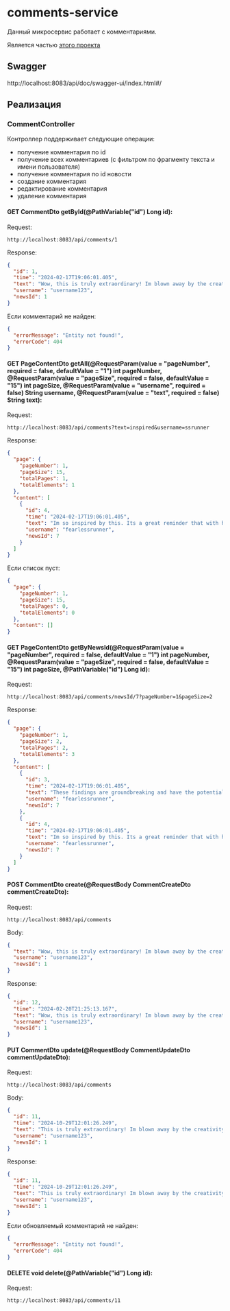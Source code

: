 # comments-service

Данный микросервис работает с комментариями.

Является частью [этого проекта](https://github.com/vitmvit/core-service/tree/dev)

## Swagger

http://localhost:8083/api/doc/swagger-ui/index.html#/

## Реализация

### CommentController

Контроллер поддерживает следующие операции:

- получение комментария по id
- получение всех комментариев (с фильтром по фрагменту текста и имени пользователя)
- получение комментария по id новости
- создание комментария
- редактирование комментария
- удаление комментария

#### GET CommentDto getById(@PathVariable("id") Long id):

Request:

```http request
http://localhost:8083/api/comments/1
```

Response:

```json
{
  "id": 1,
  "time": "2024-02-17T19:06:01.405",
  "text": "Wow, this is truly extraordinary! Im blown away by the creativity and talent showcased here.",
  "username": "username123",
  "newsId": 1
}
```

Если комментарий не найден:

```json
{
  "errorMessage": "Entity not found!",
  "errorCode": 404
}
```

#### GET PageContentDto<CommentDto> getAll(@RequestParam(value = "pageNumber", required = false, defaultValue = "1") int pageNumber, @RequestParam(value = "pageSize", required = false, defaultValue = "15") int pageSize, @RequestParam(value = "username", required = false) String username, @RequestParam(value = "text", required = false) String text):

Request:

```http request
http://localhost:8083/api/comments?text=inspired&username=ssrunner
```

Response:

```json
{
  "page": {
    "pageNumber": 1,
    "pageSize": 15,
    "totalPages": 1,
    "totalElements": 1
  },
  "content": [
    {
      "id": 4,
      "time": "2024-02-17T19:06:01.405",
      "text": "Im so inspired by this. Its a great reminder that with hard work and determination, anything is possible!",
      "username": "fearlessrunner",
      "newsId": 7
    }
  ]
}
```

Если список пуст:

```json
{
  "page": {
    "pageNumber": 1,
    "pageSize": 15,
    "totalPages": 0,
    "totalElements": 0
  },
  "content": []
}
```

#### GET PageContentDto<CommentDto> getByNewsId(@RequestParam(value = "pageNumber", required = false, defaultValue = "1") int pageNumber, @RequestParam(value = "pageSize", required = false, defaultValue = "15") int pageSize, @PathVariable("id") Long id):

Request:

```http request
http://localhost:8083/api/comments/newsId/7?pageNumber=1&pageSize=2
```

Response:

```json
{
  "page": {
    "pageNumber": 1,
    "pageSize": 2,
    "totalPages": 2,
    "totalElements": 3
  },
  "content": [
    {
      "id": 3,
      "time": "2024-02-17T19:06:01.405",
      "text": "These findings are groundbreaking and have the potential to change the way we think about the world. Impressive work!",
      "username": "fearlessrunner",
      "newsId": 7
    },
    {
      "id": 4,
      "time": "2024-02-17T19:06:01.405",
      "text": "Im so inspired by this. Its a great reminder that with hard work and determination, anything is possible!",
      "username": "fearlessrunner",
      "newsId": 7
    }
  ]
}
```

#### POST CommentDto create(@RequestBody CommentCreateDto commentCreateDto):

Request:

```http request
http://localhost:8083/api/comments
```

Body:

```json
{
  "text": "Wow, this is truly extraordinary! Im blown away by the creativity and talent showcased here.",
  "username": "username123",
  "newsId": 1
}
```

Response:

```json
{
  "id": 12,
  "time": "2024-02-20T21:25:13.167",
  "text": "Wow, this is truly extraordinary! Im blown away by the creativity and talent showcased here.",
  "username": "username123",
  "newsId": 1
}
```

#### PUT CommentDto update(@RequestBody CommentUpdateDto commentUpdateDto):

Request:

```http request
http://localhost:8083/api/comments
```

Body:

```json
{
  "id": 11,
  "time": "2024-10-29T12:01:26.249",
  "text": "This is truly extraordinary! Im blown away by the creativity and talent showcased here.",
  "username": "username123",
  "newsId": 1
}
```

Response:

```json
{
  "id": 11,
  "time": "2024-10-29T12:01:26.249",
  "text": "This is truly extraordinary! Im blown away by the creativity and talent showcased here.",
  "username": "username123",
  "newsId": 1
}
```

Если обновляемый комментарий не найден:

```json
{
  "errorMessage": "Entity not found!",
  "errorCode": 404
}
```

#### DELETE void delete(@PathVariable("id") Long id):

Request:

```http request
http://localhost:8083/api/comments/11
```
